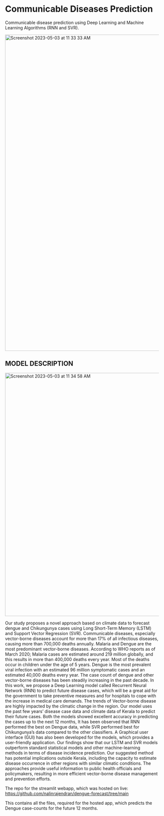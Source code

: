 # Communicable Diseases Prediction
Communicable disease prediction using Deep Learning and Machine Learning Algorithms (RNN and SVR).

<img width="1035" alt="Screenshot 2023-05-03 at 11 33 33 AM" src="https://user-images.githubusercontent.com/51052614/235842383-eb07fcc5-272f-4083-90d5-fbeea1394d19.png">

##                                                     MODEL DESCRIPTION


<img width="796" alt="Screenshot 2023-05-03 at 11 34 58 AM" src="https://user-images.githubusercontent.com/51052614/235842560-feb09688-fe16-48c0-a98f-d3b85e8eb91a.png">

Our study proposes a novel approach based on climate data to forecast dengue and Chikungunya cases using Long Short-Term Memory (LSTM) and Support Vector Regression (SVR). Communicable diseases, especially vector-borne diseases account for more than 17% of all infectious diseases, causing more than 700,000 deaths annually. Malaria and Dengue are the most predominant vector-borne diseases. According to WHO reports as of March 2020; Malaria cases are estimated around 219 million globally, and this results in more than 400,000 deaths every year. Most of the deaths occur in children under the age of 5 years. Dengue is the most prevalent viral infection with an estimated 96 million symptomatic cases and an estimated 40,000 deaths every year. The case count of dengue and other vector-borne diseases has been steadily increasing in the past decade. In this work, we propose a Deep Learning model called Recurrent Neural Network (RNN) to predict future disease cases, which will be a great aid for the government to take preventive measures and for hospitals to cope with the increase in medical care demands. The trends of Vector-borne disease are highly impacted by the climatic change in the region. Our model uses the past few years’ disease case data and climate data of Kerala to predict their future cases. Both the models showed excellent accuracy in predicting the cases up to the next 12 months, It has been observed that RNN performed the best on Dengue data, while SVR performed best for Chikungunya’s data compared to the other classifiers. A Graphical user interface (GUI) has also been developed for the models, which provides a user-friendly application. Our findings show that our LSTM and SVR models outperform standard statistical models and other machine-learning methods in terms of disease incidence prediction. Our suggested method has potential implications outside Kerala, including the capacity to estimate disease occurrence in other regions with similar climatic conditions. The approaches provide useful information to public health officials and policymakers, resulting in more efficient vector-borne disease management and prevention efforts.


The repo for the streamlit webapp, which was hosted on live:
https://github.com/nalinrajendran/dengue-forecast/tree/main

This contains all the files, required for the hosted app, which predicts the Dengue case-counts for the future 12 months.
